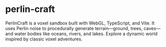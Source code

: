 # perlin-craft
PerlinCraft is a voxel sandbox built with WebGL, TypeScript, and Vite. It uses Perlin noise to procedurally generate terrain—ground, trees, caves—and water bodies like oceans, rivers, and lakes. Explore a dynamic world inspired by classic voxel adventures.

